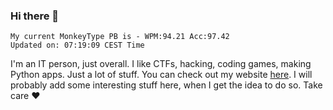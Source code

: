 ### Hi there 👋
<!-- PB START -->
```
My current MonkeyType PB is - WPM:94.21 Acc:97.42
Updated on: 07:19:09 CEST Time
```
<!-- PB END -->
I'm an IT person, just overall. I like CTFs, hacking, coding games, making Python apps. Just a lot of stuff.
You can check out my website [here](https://skill3472.github.io/).
I will probably add some interesting stuff here, when I get the idea to do so. Take care ❤️
